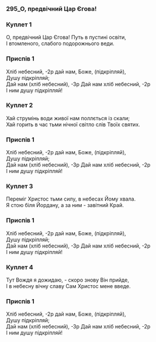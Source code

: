### 295_О, предвічний Цар Єгова!
### Куплет 1
О, предвічний Цар Єгова! Путь в пустині освіти, <br/>І втомленого, слабого подорожнього веди.
### Приспів 1
Хліб небесний, -2р дай нам, Боже, (підкріпляй), <br/>Душу підкріпляй; <br/>Дай нам (хліб небесний), -Зр Дай нам хліб небесний, -2р <br/>І ним душу підкріпляй!
### Куплет 2
Хай струмінь води живої нам поллється із скали; <br/>Хай горить в час тьми нічної світло слів Твоїх святих.
### Приспів 1
Хліб небесний, -2р дай нам, Боже, (підкріпляй), <br/>Душу підкріпляй; <br/>Дай нам (хліб небесний), -Зр Дай нам хліб небесний, -2р <br/>І ним душу підкріпляй!
### Куплет 3
Переміг Христос тьми силу, в небесах Йому хвала. <br/>Я стою біля Йордану, а за ним - завітний Край.
### Приспів 1
Хліб небесний, -2р дай нам, Боже, (підкріпляй), <br/>Душу підкріпляй; <br/>Дай нам (хліб небесний), -Зр Дай нам хліб небесний, -2р <br/>І ним душу підкріпляй!
### Куплет 4
Тут Вождя я дожидаю, - скоро знову Він прийде, <br/>І в небесну вічну славу Сам Христос мене введе.
### Приспів 1
Хліб небесний, -2р дай нам, Боже, (підкріпляй), <br/>Душу підкріпляй; <br/>Дай нам (хліб небесний), -Зр Дай нам хліб небесний, -2р <br/>І ним душу підкріпляй!
